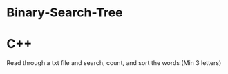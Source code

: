 # Binary-Search-Tree
# C++
Read through a txt file and search, count, and sort the words (Min 3 letters)
